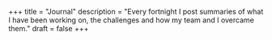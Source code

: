 +++
title = "Journal"
description = "Every fortnight I post summaries of what I have been working on, the challenges and how my team and I overcame them."
draft = false
+++